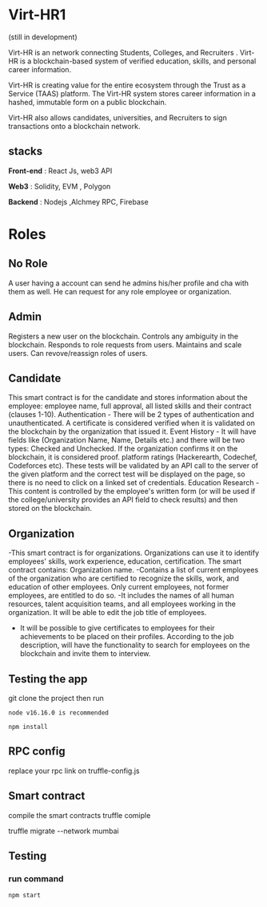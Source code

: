 # Virt-HR1 
(still in development)

 Virt-HR is an network connecting Students, Colleges, and Recruiters . Virt-HR is a blockchain-based system of verified education, skills, and personal career information. 

Virt-HR is creating value for the entire ecosystem through the Trust as a Service (TAAS) platform. The Virt-HR system stores career information in a hashed, immutable form on a public blockchain. 

Virt-HR also allows candidates, universities, and Recruiters to sign transactions onto a blockchain network.

## stacks


**Front-end**  : React Js, web3 API

**Web3**  : Solidity, EVM , Polygon

**Backend**  : Nodejs ,Alchmey RPC, Firebase

# Roles

## No Role

A user having a account can send he admins his/her profile and cha with them as well.
He can request for any role employee or organization.

## Admin

Registers a new user on the blockchain.
Controls any ambiguity in the blockchain.
Responds to role requests from users.
Maintains and scale users.
Can revove/reassign roles of users.

## Candidate

This smart contract is for the candidate and stores information about the employee:
employee name, full approval, all listed skills and their contract (clauses 1-10).
Authentication - There will be 2 types of authentication and unauthenticated. A certificate is considered verified when it is validated on the blockchain by the organization that issued it.
Event History - It will have fields like (Organization Name, Name, Details etc.) and there will be two types: Checked and Unchecked.
If the organization confirms it on the blockchain, it is considered proof.
platform ratings (Hackerearth, Codechef, Codeforces etc). These tests will be validated by an API call to the server of the given platform and the correct test will be displayed on the page, so there is no need to click on a linked set of credentials.
Education Research - This content is controlled by the employee's written form (or will be used if the college/university provides an API field to check results) and then stored on the blockchain.

## Organization 

-This smart contract is for organizations. Organizations can use it to identify employees' skills, work experience, education, certification. The smart contract contains:
Organization name.
-Contains a list of current employees of the organization who are certified to recognize the skills, work, and education of other employees. Only current employees, not former employees, are entitled to do so.
-It includes the names of all human resources, talent acquisition teams, and all employees working in the organization. It will be able to edit the job title of
employees.
- It will be possible to give certificates to employees for their achievements to be placed on their profiles. According to the job description,
will have the functionality to search for employees on the blockchain and invite them to interview.






## Testing the app
 git clone the project then run
    
    node v16.16.0 is recommended
    
    npm install


##  RPC config

replace your rpc link on truffle-config.js

## Smart contract 
 compile the smart contracts
 truffle comiple

 truffle migrate --network mumbai

## Testing

### run command 

    npm start
